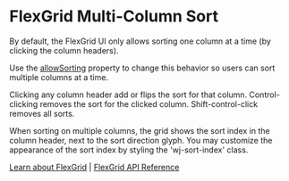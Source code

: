FlexGrid Multi-Column Sort
==========================

By default, the FlexGrid UI only allows sorting one column at a time
(by clicking the column headers).

Use the [allowSorting](https://www.grapecity.com/wijmo/api/classes/wijmo_grid.flexgrid.html#allowsorting) property to change this behavior so users can 
sort multiple columns at a time.

Clicking any column header add or flips the sort for that column.
Control-clicking removes the sort for the clicked column.
Shift-control-click removes all sorts.

When sorting on multiple columns, the grid shows the sort index in the
column header, next to the sort direction glyph. You may customize
the appearance of the sort index by styling the 'wj-sort-index' class.

[Learn about FlexGrid](https://www.grapecity.com/wijmo/flexgrid-javascript-data-grid) | [FlexGrid API Reference](https://www.grapecity.com/wijmo/api/classes/wijmo_grid.flexgrid.html)